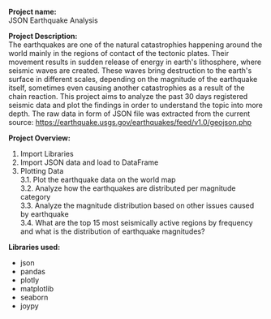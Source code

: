 **Project name:**  
JSON Earthquake Analysis

**Project Description:**  
The earthquakes are one of the natural catastrophies happening around the world mainly in the regions of contact of the tectonic plates. Their movement results in 
sudden release of energy in earth's lithosphere, where seismic waves are created. These waves bring destruction to the earth's surface in different scales, depending on 
the magnitude of the earthquake itself, sometimes even causing another catastrophies as a result of the chain reaction. This project aims to analyze the past 30 days 
registered seismic data and plot the findings in order to understand the topic into more depth.
The raw data in form of JSON file was extracted from the current source: https://earthquake.usgs.gov/earthquakes/feed/v1.0/geojson.php


**Project Overview:**  
1. Import Libraries
2. Import JSON data and load to DataFrame
3. Plotting Data  
3.1. Plot the earthquake data on the world map  
3.2. Analyze how the earthquakes are distributed per magnitude category  
3.3. Analyze the magnitude distribution based on other issues caused by earthquake  
3.4. What are the top 15 most seismically active regions by frequency and what is the distribution of earthquake magnitudes?  


**Libraries used:**
* json
* pandas
* plotly
* matplotlib
* seaborn
* joypy

